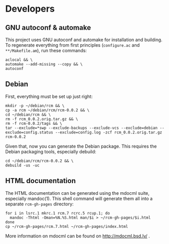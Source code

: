 Developers
==========

GNU autoconf & automake
-----------------------

This project uses GNU autoconf and automake for installation and
building. To regenerate everything from first principles (`configure.ac`
and `**/Makefile.am`), run these commands:

    aclocal && \
    automake --add-missing --copy && \
    autoconf

Debian
------

First, everything must be set up just right:

    mkdir -p ~/debian/rcm && \
    cp -a rcm ~/debian/rcm/rcm-0.0.2 && \
    cd ~/debian/rcm && \
    rm -f rcm_0.0.2.orig.tar.gz && \
    rm -f rcm-0.0.2/tags && \
    tar --exclude=*swp --exclude-backups --exclude-vcs --exclude=debian --exclude=config.status --exclude=config.log -zcf rcm_0.0.2.orig.tar.gz rcm-0.0.2

Given that, now you can generate the Debian package. This requires the
Debian packaging tools, especially debuild:

    cd ~/debian/rcm/rcm-0.0.2 && \
    debuild -us -uc

HTML documentation
------------------

The HTML documentation can be generated using the mdocml suite,
especially mandoc(1). This shell command will generate them all into a
separate `rcm-gh-pages` directory:

    for i in lsrc.1 mkrc.1 rcm.7 rcrc.5 rcup.1; do
      mandoc -Thtml -Oman=%N.%S.html man/$i > ~/rcm-gh-pages/$i.html
    done
    cp ~/rcm-gh-pages/rcm.7.html ~/rcm-gh-pages/index.html

More information on mdocml can be found on http://mdocml.bsd.lv/ .
